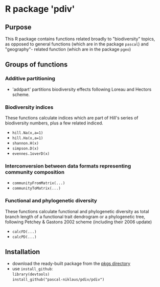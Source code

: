 # R package 'pdiv'

## Purpose

This R package contains functions related broadly to "biodiversity" topics,
as opposed to general functions (which are in the package `pascal`) and "geography"-
related function (which are in the package `pgeo`)

## Groups of functions 

### Additive partitioning

- 'addpart' partitions biodiversity effects following Loreau and Hectors scheme.

### Biodiversity indices

These functions calculate indices which are part of Hill's series of biodiversity numbers, 
plus a few related indiced.

- `hill.Na(x,a=1)`
- `hill.Ha(x,a=1)`
- `shannon.H(x)`
- `simpson.D(x)`
- `evennes.1overD(x)`

### Interconversion between data formats representing community composition

- `communityFromMatrix(...)`
- `communityToMatrix(...)`

### Functional and phylogenetic diversity

These functions calculate functional and phylogenetic diversity as total branch length
of a functional trait dendrogram or a phylogenetic tree, following Petchey \& Gastons 2002 
scheme (including their 2006 update)

- `calcFD(...)`
- `calcPD(...)`

## Installation

* download the ready-built package from the [pkgs directory](https://github.com/pascal-niklaus/pdiv/tree/master/pkgs)
* use `install_github`:  
`library(devtools)`  
`install_github("pascal-niklaus/pdiv/pdiv")`


